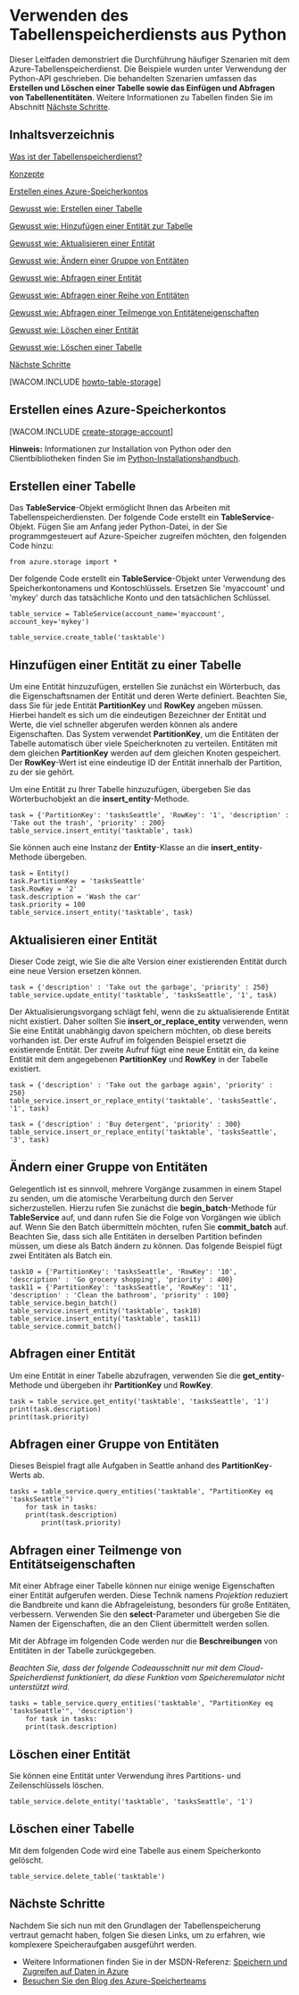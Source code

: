 <properties linkid="develop-python-table-service" urlDisplayName="Table Service" pageTitle="How to use table storage (Python) | Microsoft Azure" metaKeywords="Azure table Python, creating table Azure, deleting table Azure, inserting table Azure, querying table Azure" description="Learn how to use the Table service from Python to create and delete a table, and insert, delete, and query the table." metaCanonical="" services="storage" documentationCenter="Python" title="How to Use the Table Storage Service from Python" authors="" solutions="" manager="" editor="" />

Verwenden des Tabellenspeicherdiensts aus Python
================================================

Dieser Leitfaden demonstriert die Durchführung häufiger Szenarien mit dem Azure-Tabellenspeicherdienst. Die Beispiele wurden unter Verwendung der Python-API geschrieben. Die behandelten Szenarien umfassen das **Erstellen und Löschen einer Tabelle sowie das Einfügen und Abfragen von Tabellenentitäten**. Weitere Informationen zu Tabellen finden Sie im Abschnitt [Nächste Schritte](#next-steps).

Inhaltsverzeichnis
------------------

[Was ist der Tabellenspeicherdienst?](#what-is)

 [Konzepte](#concepts)

 [Erstellen eines Azure-Speicherkontos](#create-account)

 [Gewusst wie: Erstellen einer Tabelle](#create-table)

 [Gewusst wie: Hinzufügen einer Entität zur Tabelle](#add-entity)

 [Gewusst wie: Aktualisieren einer Entität](#update-entity)

 [Gewusst wie: Ändern einer Gruppe von Entitäten](#change-entities)

 [Gewusst wie: Abfragen einer Entität](#query-for-entity)

 [Gewusst wie: Abfragen einer Reihe von Entitäten](#query-set-entities)

 [Gewusst wie: Abfragen einer Teilmenge von Entitäteneigenschaften](#query-entity-properties)

 [Gewusst wie: Löschen einer Entität](#delete-entity)

 [Gewusst wie: Löschen einer Tabelle](#delete-table)

 [Nächste Schritte](#next-steps)

[WACOM.INCLUDE [howto-table-storage](../includes/howto-table-storage.md)]

Erstellen eines Azure-Speicherkontos
------------------------------------

[WACOM.INCLUDE [create-storage-account](../includes/create-storage-account.md)]

**Hinweis:** Informationen zur Installation von Python oder den Clientbibliotheken finden Sie im [Python-Installationshandbuch](../python-how-to-install/).

Erstellen einer Tabelle
-----------------------

Das **TableService**-Objekt ermöglicht Ihnen das Arbeiten mit Tabellenspeicherdiensten. Der folgende Code erstellt ein **TableService**-Objekt. Fügen Sie am Anfang jeder Python-Datei, in der Sie programmgesteuert auf Azure-Speicher zugreifen möchten, den folgenden Code hinzu:

    from azure.storage import *

Der folgende Code erstellt ein **TableService**-Objekt unter Verwendung des Speicherkontonamens und Kontoschlüssels. Ersetzen Sie 'myaccount' und 'mykey' durch das tatsächliche Konto und den tatsächlichen Schlüssel.

    table_service = TableService(account_name='myaccount', account_key='mykey')

    table_service.create_table('tasktable')

Hinzufügen einer Entität zu einer Tabelle
-----------------------------------------

Um eine Entität hinzuzufügen, erstellen Sie zunächst ein Wörterbuch, das die Eigenschaftsnamen der Entität und deren Werte definiert. Beachten Sie, dass Sie für jede Entität **PartitionKey** und **RowKey** angeben müssen. Hierbei handelt es sich um die eindeutigen Bezeichner der Entität und Werte, die viel schneller abgerufen werden können als andere Eigenschaften. Das System verwendet **PartitionKey**, um die Entitäten der Tabelle automatisch über viele Speicherknoten zu verteilen. Entitäten mit dem gleichen **PartitionKey** werden auf dem gleichen Knoten gespeichert. Der **RowKey**-Wert ist eine eindeutige ID der Entität innerhalb der Partition, zu der sie gehört.

Um eine Entität zu Ihrer Tabelle hinzuzufügen, übergeben Sie das Wörterbuchobjekt an die **insert\_entity**-Methode.

    task = {'PartitionKey': 'tasksSeattle', 'RowKey': '1', 'description' : 'Take out the trash', 'priority' : 200}
    table_service.insert_entity('tasktable', task)

Sie können auch eine Instanz der **Entity**-Klasse an die **insert\_entity**-Methode übergeben.

    task = Entity()
    task.PartitionKey = 'tasksSeattle'
    task.RowKey = '2'
    task.description = 'Wash the car'
    task.priority = 100
    table_service.insert_entity('tasktable', task)

Aktualisieren einer Entität
---------------------------

Dieser Code zeigt, wie Sie die alte Version einer existierenden Entität durch eine neue Version ersetzen können.

    task = {'description' : 'Take out the garbage', 'priority' : 250}
    table_service.update_entity('tasktable', 'tasksSeattle', '1', task)

Der Aktualisierungsvorgang schlägt fehl, wenn die zu aktualisierende Entität nicht existiert. Daher sollten Sie **insert\_or\_replace\_entity** verwenden, wenn Sie eine Entität unabhängig davon speichern möchten, ob diese bereits vorhanden ist. Der erste Aufruf im folgenden Beispiel ersetzt die existierende Entität. Der zweite Aufruf fügt eine neue Entität ein, da keine Entität mit dem angegebenen **PartitionKey** und **RowKey** in der Tabelle existiert.

    task = {'description' : 'Take out the garbage again', 'priority' : 250}
    table_service.insert_or_replace_entity('tasktable', 'tasksSeattle', '1', task)

    task = {'description' : 'Buy detergent', 'priority' : 300}
    table_service.insert_or_replace_entity('tasktable', 'tasksSeattle', '3', task)

Ändern einer Gruppe von Entitäten
---------------------------------

Gelegentlich ist es sinnvoll, mehrere Vorgänge zusammen in einem Stapel zu senden, um die atomische Verarbeitung durch den Server sicherzustellen. Hierzu rufen Sie zunächst die **begin\_batch**-Methode für **TableService** auf, und dann rufen Sie die Folge von Vorgängen wie üblich auf. Wenn Sie den Batch übermitteln möchten, rufen Sie **commit\_batch** auf. Beachten Sie, dass sich alle Entitäten in derselben Partition befinden müssen, um diese als Batch ändern zu können. Das folgende Beispiel fügt zwei Entitäten als Batch ein.

    task10 = {'PartitionKey': 'tasksSeattle', 'RowKey': '10', 'description' : 'Go grocery shopping', 'priority' : 400}
    task11 = {'PartitionKey': 'tasksSeattle', 'RowKey': '11', 'description' : 'Clean the bathroom', 'priority' : 100}
    table_service.begin_batch()
    table_service.insert_entity('tasktable', task10)
    table_service.insert_entity('tasktable', task11)
    table_service.commit_batch()

Abfragen einer Entität
----------------------

Um eine Entität in einer Tabelle abzufragen, verwenden Sie die **get\_entity**-Methode und übergeben ihr **PartitionKey** und **RowKey**.

    task = table_service.get_entity('tasktable', 'tasksSeattle', '1')
    print(task.description)
    print(task.priority)

Abfragen einer Gruppe von Entitäten
-----------------------------------

Dieses Beispiel fragt alle Aufgaben in Seattle anhand des **PartitionKey**-Werts ab.

    tasks = table_service.query_entities('tasktable', "PartitionKey eq 'tasksSeattle'")
        for task in tasks:
        print(task.description)
            print(task.priority)

Abfragen einer Teilmenge von Entitätseigenschaften
--------------------------------------------------

Mit einer Abfrage einer Tabelle können nur einige wenige Eigenschaften einer Entität aufgerufen werden. Diese Technik namens *Projektion* reduziert die Bandbreite und kann die Abfrageleistung, besonders für große Entitäten, verbessern. Verwenden Sie den **select**-Parameter und übergeben Sie die Namen der Eigenschaften, die an den Client übermittelt werden sollen.

Mit der Abfrage im folgenden Code werden nur die **Beschreibungen** von Entitäten in der Tabelle zurückgegeben.

*Beachten Sie, dass der folgende Codeausschnitt nur mit dem Cloud-Speicherdienst funktioniert, da diese Funktion vom Speicheremulator nicht unterstützt wird.*

    tasks = table_service.query_entities('tasktable', "PartitionKey eq 'tasksSeattle'", 'description')
        for task in tasks:
        print(task.description)

Löschen einer Entität
---------------------

Sie können eine Entität unter Verwendung ihres Partitions- und Zeilenschlüssels löschen.

    table_service.delete_entity('tasktable', 'tasksSeattle', '1')

Löschen einer Tabelle
---------------------

Mit dem folgenden Code wird eine Tabelle aus einem Speicherkonto gelöscht.

    table_service.delete_table('tasktable')

Nächste Schritte
----------------

Nachdem Sie sich nun mit den Grundlagen der Tabellenspeicherung vertraut gemacht haben, folgen Sie diesen Links, um zu erfahren, wie komplexere Speicheraufgaben ausgeführt werden.

-   Weitere Informationen finden Sie in der MSDN-Referenz: [Speichern und Zugreifen auf Daten in Azure](http://msdn.microsoft.com/en-us/library/windowsazure/gg433040.aspx)
-   [Besuchen Sie den Blog des Azure-Speicherteams](http://blogs.msdn.com/b/windowsazurestorage/)


